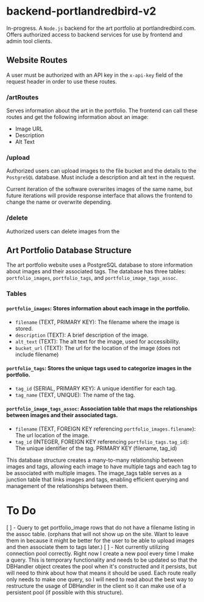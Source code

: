 # backend-portlandredbird-v2
In-progress. A `Node.js` backend for the art portfolio at portlandredbird.com. Offers authorized access to backend services for use by frontend and admin tool clients.

## Website Routes
A user must be authorized with an API key in the `x-api-key` field of the request header in order to use these routes.
### /artRoutes
Serves information about the art in the portfolio. The frontend can call these routes and get the following information about an image:
- Image URL
- Description
- Alt Text

### /upload
Authorized users can upload images to the file bucket and the details to the `PostgreSQL` database. Must include a description and alt text in the request.

Current iteration of the software overwrites images of the same name, but future iterations will provide response interface that allows the frontend to change the name or overwrite depending.

### /delete
Authorized users can delete images from the 


## Art Portfolio Database Structure
The art portfolio website uses a PostgreSQL database to store information about images and their associated tags. The database has three tables: `portfolio_images`, `portfolio_tags`, and `portfolio_image_tags_assoc`.

### Tables
#### `portfolio_images`: Stores information about each image in the portfolio.

- `filename` (TEXT, PRIMARY KEY): The filename where the image is stored.
- `description` (TEXT): A brief description of the image.
- `alt_text` (TEXT): The alt text for the image, used for accessibility.
- `bucket_url` (TEXT): The url for the location of the image (does not include filename)

#### `portfolio_tags`: Stores the unique tags used to categorize images in the portfolio.

- `tag_id` (SERIAL, PRIMARY KEY): A unique identifier for each tag.
- `tag_name` (TEXT, UNIQUE): The name of the tag.

#### `portfolio_image_tags_assoc`: Association table that maps the relationships between images and their associated tags.

- `filename` (TEXT, FOREIGN KEY referencing `portfolio_images.filename`): The url location of the image.
- `tag_id` (INTEGER, FOREIGN KEY referencing `portfolio_tags.tag_id`): The unique identifier of the tag.
PRIMARY KEY (filename, tag_id)

This database structure creates a many-to-many relationship between images and tags, allowing each image to have multiple tags and each tag to be associated with multiple images. The image_tags table serves as a junction table that links images and tags, enabling efficient querying and management of the relationships between them.


# To Do
[ ] - Query to get portfolio_image rows that do not have a filename listing in the assoc table. (orphans that will not show up on the site. Want to leave them in because it might be better for the user to be able to upload images and then associate them to tags later.)
[ ] - Not currently utilizing connection pool correctly. Right now I create a new pool every time I make a query. This is temporary functionality and needs to be updated so that the DBHandler object creates the pool when it's constructed and it persists, but will need to think about how that means it should be used. Each route really only needs to make one query, so I will need to read about the best way to restructure the usage of DBHandler in the client so it can make use of a persistent pool (if possible with this structure).